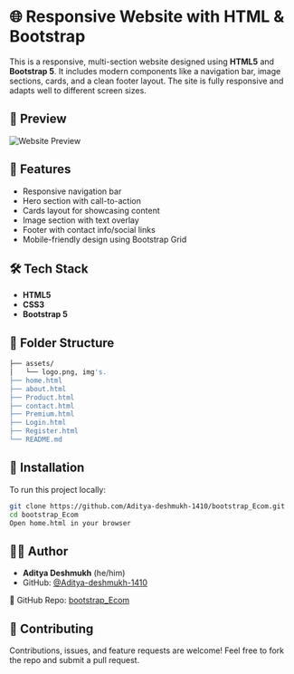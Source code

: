 # 🌐 Responsive Website with HTML & Bootstrap

This is a responsive, multi-section website designed using **HTML5** and **Bootstrap 5**. It includes modern components like a navigation bar, image sections, cards, and a clean footer layout. The site is fully responsive and adapts well to different screen sizes.

## 📸 Preview

![Website Preview](./preview.gif)


## 🚀 Features

- Responsive navigation bar
- Hero section with call-to-action
- Cards layout for showcasing content
- Image section with text overlay
- Footer with contact info/social links
- Mobile-friendly design using Bootstrap Grid

## 🛠️ Tech Stack

- **HTML5**
- **CSS3**
- **Bootstrap 5**

## 📁 Folder Structure

```bash
├── assets/
│   └── logo.png, img's.
├── home.html
├── about.html
├── Product.html
├── contact.html
├── Premium.html
├── Login.html
├── Register.html
└── README.md
```
## 🧪 Installation

To run this project locally:

```bash
git clone https://github.com/Aditya-deshmukh-1410/bootstrap_Ecom.git
cd bootstrap_Ecom
Open home.html in your browser
```


## 🙋‍♂️ Author

- **Aditya Deshmukh** (he/him)  
- GitHub: [@Aditya-deshmukh-1410](https://github.com/Aditya-deshmukh-1410)

🔗 GitHub Repo: [bootstrap_Ecom](https://github.com/Aditya-deshmukh-1410/bootstrap_Ecom)



## 🤝 Contributing
Contributions, issues, and feature requests are welcome!
Feel free to fork the repo and submit a pull request.


